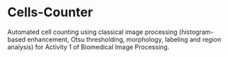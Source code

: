 # Cells-Counter
Automated cell counting using classical image processing (histogram-based enhancement, Otsu thresholding, morphology, labeling and region analysis) for Activity 1 of Biomedical Image Processing.
